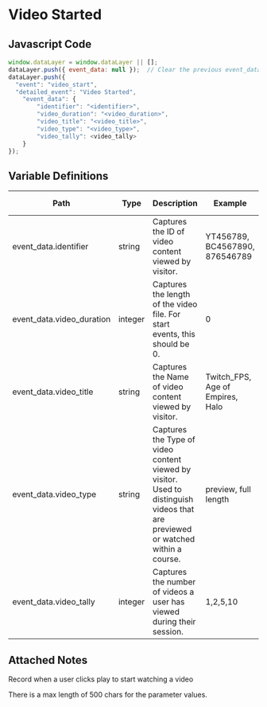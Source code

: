 # Video Started

### 

## Javascript Code
```js
window.dataLayer = window.dataLayer || [];
dataLayer.push({ event_data: null });  // Clear the previous event_data object.
dataLayer.push({
  "event": "video_start",
  "detailed_event": "Video Started",
    "event_data": {
        "identifier": "<identifier>",
        "video_duration": "<video_duration>",
        "video_title": "<video_title>",
        "video_type": "<video_type>",
        "video_tally": <video_tally>
    }
});
```

## Variable Definitions

|Path|Type|Description|Example|Pattern|Min Length|Max Length|Minimum|Maximum|Multiple Of|
| --- | --- | --- | --- | --- | --- | --- | --- | --- | --- |
|event_data.identifier|string|Captures the ID of video content viewed by visitor.|YT456789, BC4567890, 876546789|||||||
|event_data.video_duration|integer|Captures the length of the video file. For start events, this should be 0.|0||||0|||
|event_data.video_title|string|Captures the Name of video content viewed by visitor.|Twitch\_FPS, Age of Empires, Halo|||||||
|event_data.video_type|string|Captures the Type of video content viewed by visitor. Used to distinguish videos that are previewed or watched within a course.|preview, full length|||||||
|event_data.video_tally|integer|Captures the number of videos a user has viewed during their session.|1,2,5,10||||0|||

## Attached Notes

<p>Record when a user clicks play to start watching a video</p>
<p>There is a max length of 500 chars for the parameter values.</p>
